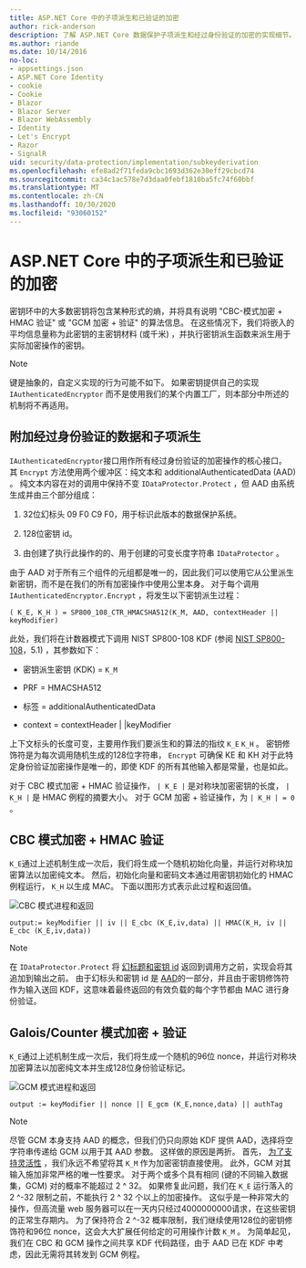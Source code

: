 ```yaml
---
title: ASP.NET Core 中的子项派生和已验证的加密
author: rick-anderson
description: 了解 ASP.NET Core 数据保护子项派生和经过身份验证的加密的实现细节。
ms.author: riande
ms.date: 10/14/2016
no-loc:
- appsettings.json
- ASP.NET Core Identity
- cookie
- Cookie
- Blazor
- Blazor Server
- Blazor WebAssembly
- Identity
- Let's Encrypt
- Razor
- SignalR
uid: security/data-protection/implementation/subkeyderivation
ms.openlocfilehash: efe8ad2f71feda9cbc1693d362e30eff29cbcd74
ms.sourcegitcommit: ca34c1ac578e7d3daa0febf1810ba5fc74f60bbf
ms.translationtype: MT
ms.contentlocale: zh-CN
ms.lasthandoff: 10/30/2020
ms.locfileid: "93060152"
---
```

# <a name="subkey-derivation-and-authenticated-encryption-in-aspnet-core"></a>ASP.NET Core 中的子项派生和已验证的加密

<a name="data-protection-implementation-subkey-derivation"></a>

密钥环中的大多数密钥将包含某种形式的熵，并将具有说明 "CBC-模式加密 + HMAC 验证" 或 "GCM 加密 + 验证" 的算法信息。 在这些情况下，我们将嵌入的平均信息量称为此密钥的主密钥材料 (或千米) ，并执行密钥派生函数来派生用于实际加密操作的密钥。

> [!NOTE]
> 键是抽象的，自定义实现的行为可能不如下。 如果密钥提供自己的实现 `IAuthenticatedEncryptor` 而不是使用我们的某个内置工厂，则本部分中所述的机制将不再适用。

<a name="data-protection-implementation-subkey-derivation-aad"></a>

## <a name="additional-authenticated-data-and-subkey-derivation"></a>附加经过身份验证的数据和子项派生

`IAuthenticatedEncryptor`接口用作所有经过身份验证的加密操作的核心接口。 其 `Encrypt` 方法使用两个缓冲区：纯文本和 additionalAuthenticatedData (AAD) 。 纯文本内容在对的调用中保持不变 `IDataProtector.Protect` ，但 AAD 由系统生成并由三个部分组成：

1. 32位幻标头 09 F0 C9 F0，用于标识此版本的数据保护系统。

2. 128位密钥 id。

3. 由创建了执行此操作的的、用于创建的可变长度字符串 `IDataProtector` 。

由于 AAD 对于所有三个组件的元组都是唯一的，因此我们可以使用它从公里派生新密钥，而不是在我们的所有加密操作中使用公里本身。 对于每个调用 `IAuthenticatedEncryptor.Encrypt` ，将发生以下密钥派生过程：

`( K_E, K_H ) = SP800_108_CTR_HMACSHA512(K_M, AAD, contextHeader || keyModifier)`

此处，我们将在计数器模式下调用 NIST SP800-108 KDF (参阅 [NIST SP800-108](https://nvlpubs.nist.gov/nistpubs/Legacy/SP/nistspecialpublication800-108.pdf)，5.1) ，其参数如下：

* 密钥派生密钥 (KDK) = `K_M`

* PRF = HMACSHA512

* 标签 = additionalAuthenticatedData

* context = contextHeader | |keyModifier

上下文标头的长度可变，主要用作我们要派生和的算法的指纹 `K_E` `K_H` 。 密钥修饰符是为每次调用随机生成的128位字符串， `Encrypt` 可确保 KE 和 KH 对于此特定身份验证加密操作是唯一的，即使 KDF 的所有其他输入都是常量，也是如此。

对于 CBC 模式加密 + HMAC 验证操作， `| K_E |` 是对称块加密密钥的长度， `| K_H |` 是 HMAC 例程的摘要大小。 对于 GCM 加密 + 验证操作，为 `| K_H | = 0` 。

## <a name="cbc-mode-encryption--hmac-validation"></a>CBC 模式加密 + HMAC 验证

`K_E`通过上述机制生成一次后，我们将生成一个随机初始化向量，并运行对称块加密算法以加密纯文本。 然后，初始化向量和密码文本通过用密钥初始化的 HMAC 例程运行， `K_H` 以生成 MAC。 下面以图形方式表示此过程和返回值。

![CBC 模式进程和返回](subkeyderivation/_static/cbcprocess.png)

`output:= keyModifier || iv || E_cbc (K_E,iv,data) || HMAC(K_H, iv || E_cbc (K_E,iv,data))`

> [!NOTE]
> 在 `IDataProtector.Protect` 将 [幻标题和密钥 id](xref:security/data-protection/implementation/authenticated-encryption-details) 返回到调用方之前，实现会将其追加到输出之前。 由于幻标头和密钥 id 是 [AAD](xref:security/data-protection/implementation/subkeyderivation#data-protection-implementation-subkey-derivation-aad)的一部分，并且由于密钥修饰符作为输入送回 KDF，这意味着最终返回的有效负载的每个字节都由 MAC 进行身份验证。

## <a name="galoiscounter-mode-encryption--validation"></a>Galois/Counter 模式加密 + 验证

`K_E`通过上述机制生成一次后，我们将生成一个随机的96位 nonce，并运行对称块加密算法以加密纯文本并生成128位身份验证标记。

![GCM 模式进程和返回](subkeyderivation/_static/galoisprocess.png)

`output := keyModifier || nonce || E_gcm (K_E,nonce,data) || authTag`

> [!NOTE]
> 尽管 GCM 本身支持 AAD 的概念，但我们仍只向原始 KDF 提供 AAD，选择将空字符串传递给 GCM 以用于其 AAD 参数。 这样做的原因是两折。 首先， [为了支持灵活性](xref:security/data-protection/implementation/context-headers#data-protection-implementation-context-headers) ，我们永远不希望将其 `K_M` 作为加密密钥直接使用。 此外，GCM 对其输入施加非常严格的唯一性要求。 对于两个或多个具有相同 (键的不同输入数据集，GCM) 对的概率不能超过 2 ^ 32。 如果修复此问题，我们在 `K_E` 运行落入的 2 ^-32 限制之前，不能执行 2 ^ 32 个以上的加密操作。 这似乎是一种非常大的操作，但高流量 web 服务器可以在一天内只经过4000000000请求，在这些密钥的正常生存期内。 为了保持符合 2 ^-32 概率限制，我们继续使用128位的密钥修饰符和96位 nonce，这会大大扩展任何给定的可用操作计数 `K_M` 。 为简单起见，我们在 CBC 和 GCM 操作之间共享 KDF 代码路径，由于 AAD 已在 KDF 中考虑，因此无需将其转发到 GCM 例程。
